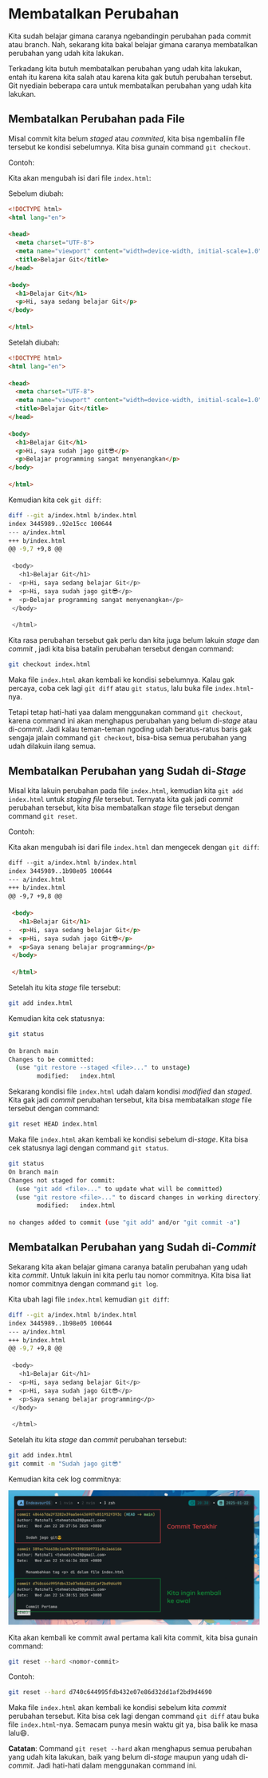 # Membatalkan Perubahan

Kita sudah belajar gimana caranya ngebandingin perubahan pada commit atau branch. Nah, sekarang kita bakal belajar gimana caranya membatalkan perubahan yang udah kita lakukan.

Terkadang kita butuh membatalkan perubahan yang udah kita lakukan, entah itu karena kita salah atau karena kita gak butuh perubahan tersebut. Git nyediain beberapa cara untuk membatalkan perubahan yang udah kita lakukan.

## Membatalkan Perubahan pada File 

Misal commit kita belum *staged* atau *commited*, kita bisa ngembaliin file tersebut ke kondisi sebelumnya. Kita bisa gunain command `git checkout`.

Contoh:

Kita akan mengubah isi dari file `index.html`:

Sebelum diubah:
```html
<!DOCTYPE html>
<html lang="en">

<head>
  <meta charset="UTF-8">
  <meta name="viewport" content="width=device-width, initial-scale=1.0">
  <title>Belajar Git</title>
</head>

<body>
  <h1>Belajar Git</h1>
  <p>Hi, saya sedang belajar Git</p>
</body>

</html>
```

Setelah diubah:
```html
<!DOCTYPE html>
<html lang="en">

<head>
  <meta charset="UTF-8">
  <meta name="viewport" content="width=device-width, initial-scale=1.0">
  <title>Belajar Git</title>
</head>

<body>
  <h1>Belajar Git</h1>
  <p>Hi, saya sudah jago git😎</p>
  <p>Belajar programming sangat menyenangkan</p>
</body>

</html>
```

Kemudian kita cek `git diff`:

```bash
diff --git a/index.html b/index.html
index 3445989..92e15cc 100644
--- a/index.html
+++ b/index.html
@@ -9,7 +9,8 @@

 <body>
   <h1>Belajar Git</h1>
-  <p>Hi, saya sedang belajar Git</p>
+  <p>Hi, saya sudah jago git😎</p>
+  <p>Belajar programming sangat menyenangkan</p>
 </body>

 </html>
```

Kita rasa perubahan tersebut gak perlu dan kita juga belum lakuin *stage* dan *commit*  , jadi kita bisa batalin perubahan tersebut dengan command:

```bash
git checkout index.html
```

Maka file `index.html` akan kembali ke kondisi sebelumnya. Kalau gak percaya, coba cek lagi `git diff` atau `git status`, lalu buka file `index.html`-nya.

Tetapi tetap hati-hati yaa dalam menggunakan command `git checkout`, karena command ini akan menghapus perubahan yang belum di-*stage* atau di-*commit*. Jadi kalau teman-teman ngoding udah beratus-ratus baris gak sengaja jalain command `git checkout`, bisa-bisa semua perubahan yang udah dilakuin ilang semua.

## Membatalkan Perubahan yang Sudah di-*Stage*

Misal kita lakuin perubahan pada file `index.html`, kemudian kita `git add index.html` untuk *staging file* tersebut. Ternyata kita gak jadi *commit* perubahan tersebut, kita bisa membatalkan *stage* file tersebut dengan command `git reset`. 

Contoh:

Kita akan mengubah isi dari file `index.html` dan mengecek dengan `git diff`:

```html
diff --git a/index.html b/index.html
index 3445989..1b98e05 100644
--- a/index.html
+++ b/index.html
@@ -9,7 +9,8 @@

 <body>
   <h1>Belajar Git</h1>
-  <p>Hi, saya sedang belajar Git</p>
+  <p>Hi, saya sudah jago Git😎</p>
+  <p>Saya senang belajar programming</p>
 </body>

 </html>
```
Setelah itu kita *stage* file tersebut:

```bash
git add index.html
```

Kemudian kita cek statusnya:

```bash
git status

On branch main
Changes to be committed:
  (use "git restore --staged <file>..." to unstage)
        modified:   index.html
```

Sekarang kondisi file `index.html` udah dalam kondisi *modified* dan *staged*. Kita gak jadi *commit* perubahan tersebut, kita bisa membatalkan *stage* file tersebut dengan command:

```bash  
git reset HEAD index.html
```

Maka file `index.html` akan kembali ke kondisi sebelum di-*stage*. Kita bisa cek statusnya lagi dengan command `git status`.

```bash
git status
On branch main
Changes not staged for commit:
  (use "git add <file>..." to update what will be committed)
  (use "git restore <file>..." to discard changes in working directory)
        modified:   index.html

no changes added to commit (use "git add" and/or "git commit -a")
```

## Membatalkan Perubahan yang Sudah di-*Commit*

Sekarang kita akan belajar gimana caranya batalin perubahan yang udah kita *commit*. Untuk lakuin ini kita perlu tau nomor commitnya. Kita bisa liat nomor commitnya dengan command `git log`.

Kita ubah lagi file `index.html` kemudian `git diff`:

```bash
diff --git a/index.html b/index.html
index 3445989..1b98e05 100644
--- a/index.html
+++ b/index.html
@@ -9,7 +9,8 @@

 <body>
   <h1>Belajar Git</h1>
-  <p>Hi, saya sedang belajar Git</p>
+  <p>Hi, saya sudah jago Git😎</p>
+  <p>Saya senang belajar programming</p>
 </body>

 </html>
```

Setelah itu kita *stage* dan *commit* perubahan tersebut:

```bash
git add index.html
git commit -m "Sudah jago git😎"
```

Kemudian kita cek log commitnya:

![Git Reset](../../photo/git/git-checkout.png)

Kita akan kembali ke commit awal pertama kali kita commit, kita bisa gunain command:

```bash
git reset --hard <nomor-commit>
```

Contoh:

```bash
git reset --hard d740c644995fdb432e07e86d32dd1af2bd9d4690
```

Maka file `index.html` akan kembali ke kondisi sebelum kita *commit* perubahan tersebut. Kita bisa cek lagi dengan command `git diff` atau buka file `index.html`-nya. Semacam punya mesin waktu git ya, bisa balik ke masa lalu😄.

**Catatan**: Command `git reset --hard` akan menghapus semua perubahan yang udah kita lakukan, baik yang belum di-*stage* maupun yang udah di-*commit*. Jadi hati-hati dalam menggunakan command ini.
